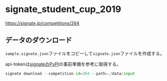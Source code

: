 # signate_student_cup_2019

https://signate.jp/competitions/264

## データのダウンロード
`sample.signate.json`ファイルをコピーして`signate.json`ファイルを作成する。

api-tokenは[signateのPyPI](https://pypi.org/project/signate/)の事前準備を参考に取得する。

```python
signate download --competition-id=264 --path=./data/input
```
